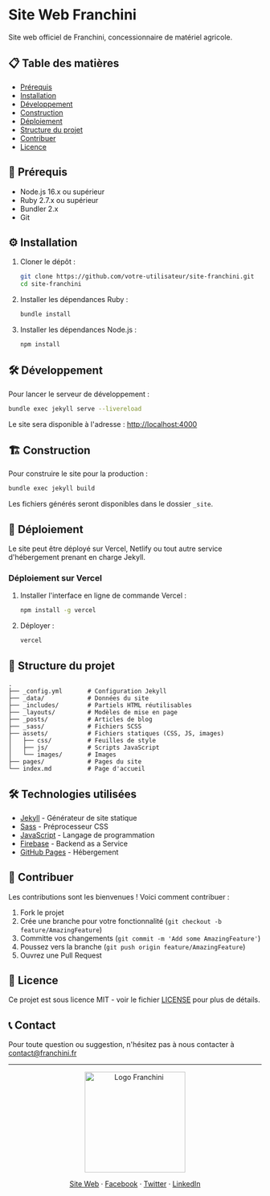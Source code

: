 # Site Web Franchini

Site web officiel de Franchini, concessionnaire de matériel agricole.

## 📋 Table des matières

- [Prérequis](#prérequis)
- [Installation](#installation)
- [Développement](#développement)
- [Construction](#construction)
- [Déploiement](#déploiement)
- [Structure du projet](#structure-du-projet)
- [Contribuer](#contribuer)
- [Licence](#licence)

## 🚀 Prérequis

- Node.js 16.x ou supérieur
- Ruby 2.7.x ou supérieur
- Bundler 2.x
- Git

## ⚙️ Installation

1. Cloner le dépôt :
   ```bash
   git clone https://github.com/votre-utilisateur/site-franchini.git
   cd site-franchini
   ```

2. Installer les dépendances Ruby :
   ```bash
   bundle install
   ```

3. Installer les dépendances Node.js :
   ```bash
   npm install
   ```

## 🛠 Développement

Pour lancer le serveur de développement :

```bash
bundle exec jekyll serve --livereload
```

Le site sera disponible à l'adresse : [http://localhost:4000](http://localhost:4000)

## 🏗 Construction

Pour construire le site pour la production :

```bash
bundle exec jekyll build
```

Les fichiers générés seront disponibles dans le dossier `_site`.

## 🚀 Déploiement

Le site peut être déployé sur Vercel, Netlify ou tout autre service d'hébergement prenant en charge Jekyll.

### Déploiement sur Vercel

1. Installer l'interface en ligne de commande Vercel :
   ```bash
   npm install -g vercel
   ```

2. Déployer :
   ```bash
   vercel
   ```

## 📂 Structure du projet

```
.
├── _config.yml       # Configuration Jekyll
├── _data/            # Données du site
├── _includes/        # Partiels HTML réutilisables
├── _layouts/         # Modèles de mise en page
├── _posts/           # Articles de blog
├── _sass/            # Fichiers SCSS
├── assets/           # Fichiers statiques (CSS, JS, images)
│   ├── css/          # Feuilles de style
│   ├── js/           # Scripts JavaScript
│   └── images/       # Images
├── pages/            # Pages du site
└── index.md          # Page d'accueil
```

## 🛠 Technologies utilisées

- [Jekyll](https://jekyllrb.com/) - Générateur de site statique
- [Sass](https://sass-lang.com/) - Préprocesseur CSS
- [JavaScript](https://developer.mozilla.org/fr/docs/Web/JavaScript) - Langage de programmation
- [Firebase](https://firebase.google.com/) - Backend as a Service
- [GitHub Pages](https://pages.github.com/) - Hébergement

## 🤝 Contribuer

Les contributions sont les bienvenues ! Voici comment contribuer :

1. Fork le projet
2. Crée une branche pour votre fonctionnalité (`git checkout -b feature/AmazingFeature`)
3. Committe vos changements (`git commit -m 'Add some AmazingFeature'`)
4. Poussez vers la branche (`git push origin feature/AmazingFeature`)
5. Ouvrez une Pull Request

## 📄 Licence

Ce projet est sous licence MIT - voir le fichier [LICENSE](LICENSE) pour plus de détails.

## 📞 Contact

Pour toute question ou suggestion, n'hésitez pas à nous contacter à [contact@franchini.fr](mailto:contact@franchini.fr)

---

<p align="center">
  <a href="https://franchini.fr" target="_blank">
    <img src="assets/images/logo/logo.png" alt="Logo Franchini" width="200">
  </a>
</p>

<p align="center">
  <a href="https://franchini.fr">Site Web</a> ·
  <a href="https://facebook.com/franchini">Facebook</a> ·
  <a href="https://twitter.com/franchini">Twitter</a> ·
  <a href="https://linkedin.com/company/franchini">LinkedIn</a>
</p>
